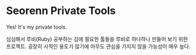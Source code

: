 Seorenn Private Tools
=====================

Yes! It's my private tools.

심심해서 루비(Ruby) 공부하는 김에 필요한 툴들을 루비로 하나하나 만들어 보기 위한 프로젝트.
굉장히 사적인 용도가 많기에 아무도 관심을 가지지 않을 가능성이 매우 높다.
